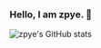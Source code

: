 ### Hello, I am zpye. 👋

![zpye's GitHub stats](https://github-readme-stats.vercel.app/api?username=zpye\&include_all_commits=true&show_icons=true&theme=dark)

<!--
**zpye/zpye** is a ✨ _special_ ✨ repository because its `README.md` (this file) appears on your GitHub profile.

Here are some ideas to get you started:

- 🔭 I’m currently working on ...
- 🌱 I’m currently learning ...
- 👯 I’m looking to collaborate on ...
- 🤔 I’m looking for help with ...
- 💬 Ask me about ...
- 📫 How to reach me: ...
- 😄 Pronouns: ...
- ⚡ Fun fact: ...
-->

